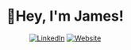 <h1 align="center">👋Hey, I'm James!</h1>

<p align="center">
    <a href="https://www.linkedin.com/in/jrichm444/"><img alt="LinkedIn" src="https://img.shields.io/badge/connect-James Richmond-green?logo=linkedin&style=for-the-badge"></a>
    <a href="http://www.jamcamcode.com/"><img alt="Website" src="https://img.shields.io/badge/Visit-Portfolio-green?logo=rss&style=for-the-badge"></a>
</p>
